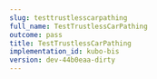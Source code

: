 ```yaml
---
slug: testtrustlesscarpathing
full_name: TestTrustlessCarPathing
outcome: pass
title: TestTrustlessCarPathing
implementation_id: kubo-bis
version: dev-44b0eaa-dirty
---
```


